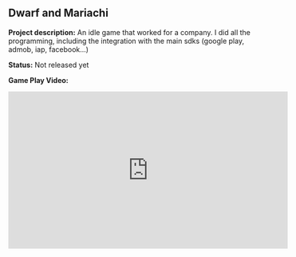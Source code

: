 ## Dwarf and Mariachi

**Project description:** 
An idle game that worked for a company. I did all the programming, including the integration with the main sdks (google play, admob, iap, facebook...)

**Status:** 
Not released yet

**Game Play Video:** 
<iframe width="560" height="315" src="https://www.youtube.com/embed/i9_6UnpqGsU" title="YouTube video player" frameborder="0" allow="accelerometer; autoplay; clipboard-write; encrypted-media; gyroscope; picture-in-picture; web-share" allowfullscreen></iframe>
